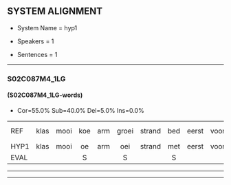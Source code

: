 
## SYSTEM ALIGNMENT

- System Name = hyp1

- Speakers = 1

- Sentences = 1

---

### S02C087M4_1LG

#### (S02C087M4_1LG-words)

- Cor=55.0%	Sub=40.0%	Del=5.0%	Ins=0.0%

|  |  |  |  |  |  |  |  |  |  |  |  |  |  |  |  |  |  |  |  |  |  |  |  |  |  |  |  |  |  |  |  |  |  |  |  |  |  |  |  |  |
|:--- |:---:|:---:|:---:|:---:|:---:|:---:|:---:|:---:|:---:|:---:|:---:|:---:|:---:|:---:|:---:|:---:|:---:|:---:|:---:|:---:|:---:|:---:|:---:|:---:|:---:|:---:|:---:|:---:|:---:|:---:|:---:|:---:|:---:|:---:|:---:|:---:|:---:|:---:|:---:|:---:|
| REF | klas | mooi | koe | arm | groei | strand | bed | eerst | voor | draai | sjaal | herfst | duur | straat | leeuw | clown | hoek | krant | hout | vriend | gauw | chips | groen | feest | reis | jas | huis | paard | vijf | muts | nieuw | kind | bang | oog | zacht | *(toen) | plas | neus | knoop | plank |
| HYP1 | klas | mooi | oe | arm | oei | strand | met | eerst | voor | draai | schaal | herfst | tuur | straat | leeuw |  | klauhoek | gant | hout | vriend | gou | chips | groen |  | ijst | ijsjas | vufs | vaaft | vijf | muts | nieuw | kind | van | oog | sacht | hoen | plas | us | knoop | plank |
| EVAL |  |  | S |  | S |  | S |  |  |  | S |  | S |  |  | D | S | S |  |  | S |  |  | D | S | S | S | S |  |  |  |  | S |  | S | S |  | S |  |  |
---

---
